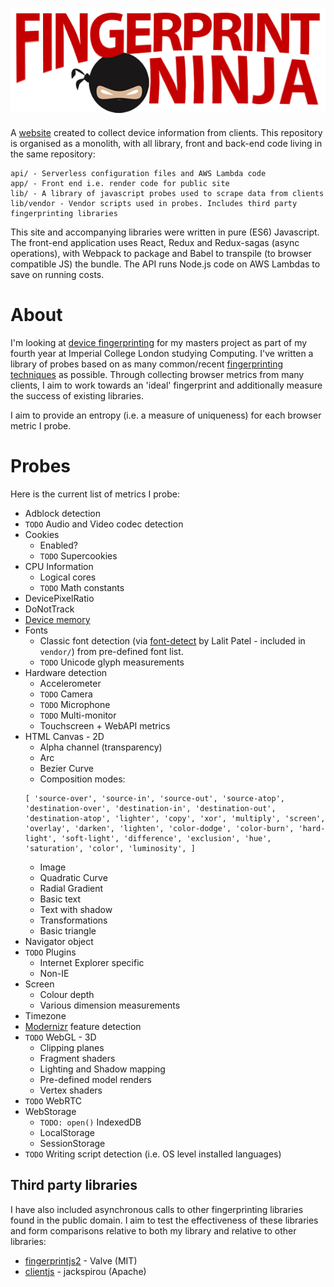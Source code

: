 <p align="center" style="margin-bottom: 20px;">
  <a href="https://fingerprint.ninja"><img src="static/logo.png"/></a>
</p>

A [website](https://fingerprint.ninja) created to collect device information from clients. This repository is organised as a monolith, with all library, front and back-end code living in the same repository:

```
api/ - Serverless configuration files and AWS Lambda code
app/ - Front end i.e. render code for public site
lib/ - A library of javascript probes used to scrape data from clients
lib/vendor - Vendor scripts used in probes. Includes third party fingerprinting libraries
```

This site and accompanying libraries were written in pure (ES6) Javascript. The front-end application uses React, Redux and Redux-sagas (async operations), with Webpack to package and Babel to transpile (to browser compatible JS) the bundle. The API runs Node.js code on AWS Lambdas to save on running costs.

# About

I'm looking at [device fingerprinting](https://en.wikipedia.org/wiki/Device_fingerprint) for my masters project as part of my fourth year at Imperial College London studying Computing. I've written a library of probes based on as many common/recent [fingerprinting techniques](#Probes) as possible. Through collecting browser metrics from many clients, I aim to work towards an 'ideal' fingerprint and additionally measure the success of existing libraries.

I aim to provide an entropy (i.e. a measure of uniqueness) for each browser metric I probe.

# <a name="Probes"></a>Probes

Here is the current list of metrics I probe:

- Adblock detection
- `TODO` Audio and Video codec detection
- Cookies
  - Enabled?
  - `TODO` Supercookies
- CPU Information
  - Logical cores
  - `TODO` Math constants
- DevicePixelRatio
- DoNotTrack
- [Device memory](https://w3c.github.io/device-memory/)
- Fonts
  - Classic font detection (via [font-detect](http://www.lalit.org/lab/javascript-css-font-detect/) by Lalit Patel - included in `vendor/`) from pre-defined font list.
  - `TODO` Unicode glyph measurements
- Hardware detection
  - Accelerometer
  - `TODO` Camera
  - `TODO` Microphone
  - `TODO` Multi-monitor
  - Touchscreen + WebAPI metrics
- HTML Canvas - 2D
  - Alpha channel (transparency)
  - Arc
  - Bezier Curve
  - Composition modes:
  ```
  [ 'source-over', 'source-in', 'source-out', 'source-atop', 'destination-over', 'destination-in', 'destination-out', 'destination-atop', 'lighter', 'copy', 'xor', 'multiply', 'screen', 'overlay', 'darken', 'lighten', 'color-dodge', 'color-burn', 'hard-light', 'soft-light', 'difference', 'exclusion', 'hue', 'saturation', 'color', 'luminosity', ]
  ```
  - Image
  - Quadratic Curve
  - Radial Gradient
  - Basic text
  - Text with shadow
  - Transformations
  - Basic triangle
- Navigator object
- `TODO` Plugins
  - Internet Explorer specific
  - Non-IE
- Screen
  - Colour depth
  - Various dimension measurements
- Timezone
- [Modernizr](https://github.com/Modernizr/Modernizr) feature detection
- `TODO` WebGL - 3D
  - Clipping planes
  - Fragment shaders
  - Lighting and Shadow mapping
  - Pre-defined model renders
  - Vertex shaders
- `TODO` WebRTC
- WebStorage
  - `TODO: open()` IndexedDB
  - LocalStorage
  - SessionStorage
- `TODO` Writing script detection (i.e. OS level installed languages)

## Third party libraries

I have also included asynchronous calls to other fingerprinting libraries found in the public domain. I aim to test the effectiveness of these libraries and form comparisons relative to both my library and relative to other libraries:

- [fingerprintjs2](https://github.com/Valve/fingerprintjs2) - Valve (MIT)
- [clientjs](https://github.com/jackspirou/clientjs) - jackspirou (Apache)
